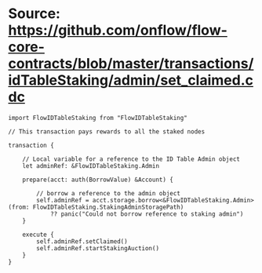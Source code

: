 # Source: https://github.com/onflow/flow-core-contracts/blob/master/transactions/idTableStaking/admin/set_claimed.cdc

```
import FlowIDTableStaking from "FlowIDTableStaking"

// This transaction pays rewards to all the staked nodes

transaction {

    // Local variable for a reference to the ID Table Admin object
    let adminRef: &FlowIDTableStaking.Admin

    prepare(acct: auth(BorrowValue) &Account) {

        // borrow a reference to the admin object
        self.adminRef = acct.storage.borrow<&FlowIDTableStaking.Admin>(from: FlowIDTableStaking.StakingAdminStoragePath)
            ?? panic("Could not borrow reference to staking admin")
    }

    execute {
        self.adminRef.setClaimed()
        self.adminRef.startStakingAuction()
    }
}
```
